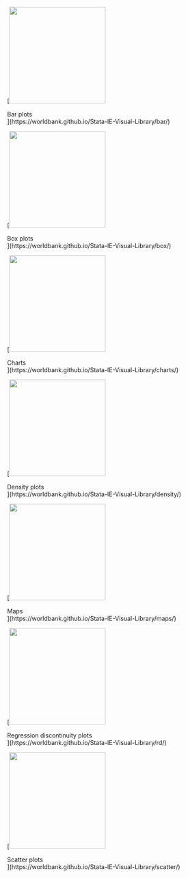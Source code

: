 [<img src="https://user-images.githubusercontent.com/15252541/31467170-1a358f78-aea7-11e7-85f7-0c152ad2c391.png" width="225">
<figcaption>Bar plots</figcaption>](https://worldbank.github.io/Stata-IE-Visual-Library/bar/)

[<img src="https://user-images.githubusercontent.com/15252541/50485344-e910ab80-09c2-11e9-85c2-5624dc98c8d8.png" width="225">
<figcaption>Box plots</figcaption>](https://worldbank.github.io/Stata-IE-Visual-Library/box/)

[<img src="https://user-images.githubusercontent.com/15252541/50485366-0180c600-09c3-11e9-8abd-fa679615a6a8.png" width="225">
<figcaption>Charts</figcaption>](https://worldbank.github.io/Stata-IE-Visual-Library/charts/)

[<img src="https://user-images.githubusercontent.com/15252541/50485434-4efd3300-09c3-11e9-8c6a-d7d46f778c04.png" width="225">
<figcaption>Density plots</figcaption>](https://worldbank.github.io/Stata-IE-Visual-Library/density/)

[<img src="https://user-images.githubusercontent.com/15252541/50485517-a00d2700-09c3-11e9-89c1-cc8aedb6a08e.png" width="225">
<figcaption>Maps</figcaption>](https://worldbank.github.io/Stata-IE-Visual-Library/maps/)

[<img src="https://user-images.githubusercontent.com/15252541/50485538-b87d4180-09c3-11e9-8b9f-13288cae5bd7.png" width="225">
<figcaption>Regression discontinuity plots</figcaption>](https://worldbank.github.io/Stata-IE-Visual-Library/rd/)

[<img src="https://user-images.githubusercontent.com/15252541/50485557-cfbc2f00-09c3-11e9-9437-addaeea47649.png" width="225">
<figcaption>Scatter plots</figcaption>](https://worldbank.github.io/Stata-IE-Visual-Library/scatter/)
